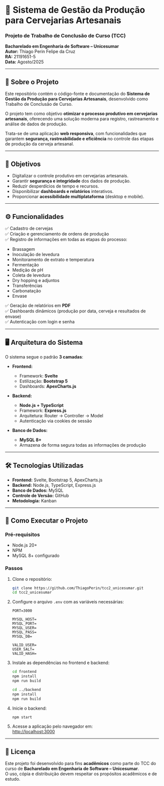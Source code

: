 # 🍺 Sistema de Gestão da Produção para Cervejarias Artesanais  

### Projeto de Trabalho de Conclusão de Curso (TCC)  
**Bacharelado em Engenharia de Software – Unicesumar**  
**Autor:** Thiago Perin Felipe da Cruz  
**RA:** 21191651-5  
**Data:** Agosto/2025  

---

## 📖 Sobre o Projeto  

Este repositório contém o código-fonte e documentação do **Sistema de Gestão da Produção para Cervejarias Artesanais**, desenvolvido como Trabalho de Conclusão de Curso.  

O projeto tem como objetivo **otimizar o processo produtivo em cervejarias artesanais**, oferecendo uma solução moderna para registro, rastreamento e análise de dados de produção.  

Trata-se de uma aplicação **web responsiva**, com funcionalidades que garantem **segurança, rastreabilidade e eficiência** no controle das etapas de produção da cerveja artesanal.  

---

## 🎯 Objetivos  

- Digitalizar o controle produtivo em cervejarias artesanais.  
- Garantir **segurança e integridade** dos dados de produção.  
- Reduzir desperdícios de tempo e recursos.  
- Disponibilizar **dashboards e relatórios** interativos.  
- Proporcionar **acessibilidade multiplataforma** (desktop e mobile).  

---

## ⚙️ Funcionalidades  

✅ Cadastro de cervejas  
✅ Criação e gerenciamento de ordens de produção  
✅ Registro de informações em todas as etapas do processo:  
- Brassagem  
- Inoculação de levedura  
- Monitoramento de extrato e temperatura  
- Fermentação  
- Medição de pH  
- Coleta de levedura  
- Dry hopping e adjuntos  
- Transferências  
- Carbonatação  
- Envase  

✅ Geração de relatórios em **PDF**  
✅ Dashboards dinâmicos (produção por data, cerveja e resultados de envase)  
✅ Autenticação com login e senha  

---

## 🖥️ Arquitetura do Sistema  

O sistema segue o padrão **3 camadas**:  

- **Frontend:**  
  - Framework: **Svelte**  
  - Estilização: **Bootstrap 5**  
  - Dashboards: **ApexCharts.js**  

- **Backend:**  
  - **Node.js + TypeScript**  
  - Framework: **Express.js**  
  - Arquitetura: Router → Controller → Model  
  - Autenticação via cookies de sessão  

- **Banco de Dados:**  
  - **MySQL 8+**  
  - Armazena de forma segura todas as informações de produção  

---

## 🛠️ Tecnologias Utilizadas  

- **Frontend:** Svelte, Bootstrap 5, ApexCharts.js  
- **Backend:** Node.js, TypeScript, Express.js  
- **Banco de Dados:** MySQL  
- **Controle de Versão:** GitHub  
- **Metodologia:** Kanban  

---

## 🚀 Como Executar o Projeto  

### Pré-requisitos  
- Node.js 20+  
- NPM  
- MySQL 8+ configurado  

### Passos  

1. Clone o repositório:  
   ```bash
   git clone https://github.com/ThiagoPerin/tcc2_unicesumar.git
   cd tcc2_unicesumar
   ```

2. Configure o arquivo `.env` com as variáveis necessárias:  
   ```env
   PORT=3000

   MYSQL_HOST=
   MYSQL_PORT=
   MYSQL_USER=
   MYSQL_PASS=
   MYSQL_DB=

   VALID_USER=
   USER_SALT=
   VALID_HASH=
   ```

3. Instale as dependências no frontend e backend:  
   ```bash
   cd frontend
   npm install
   npm run build

   cd ../backend
   npm install
   npm run build
   ```

4. Inicie o backend:  
   ```bash
   npm start
   ```

5. Acesse a aplicação pelo navegador em:  
   [http://localhost:3000](http://localhost:3000)  

---

## 📄 Licença  

Este projeto foi desenvolvido para fins **acadêmicos** como parte do TCC do curso de **Bacharelado em Engenharia de Software – Unicesumar**.  
O uso, cópia e distribuição devem respeitar os propósitos acadêmicos e de estudo.  
